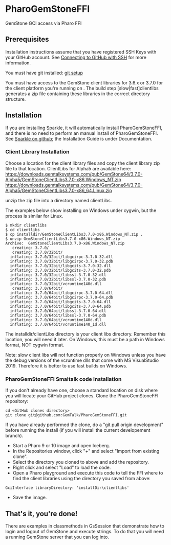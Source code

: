 # PharoGemStoneFFI
GemStone GCI access via Pharo FFI

## Prerequisites
Installation instructions assume that you have registered SSH Keys with your GitHub account. See [Connecting to GitHub with SSH](https://help.github.com/articles/connecting-to-github-with-ssh/) for more information.

You must have git installed: [git setup](https://help.github.com/articles/set-up-git/)

You must have access to the GemStone client libraries for 3.6.x or 3.7.0 for the client platform you're running on .
The build step [slow|fast]clientlibs generates a zip file containing these libraries in the correct directory structure.

## Installation

If you are installing Sparkle, it will automatically install PharoGemStoneFFI, and there is no need to perform an manual install of PharoGemStoneFFI.  See [Sparkle on github](https://github.com/GemTalk/Sparkle); the Installation Guide is under Documentation.

### Client Library Installation
Choose a location for the client library files and copy the client library zip file to that location. ClientLibs for Alpha5 are available here:
https://downloads.gemtalksystems.com/pub/GemStone64/3.7.0-Alpha5/GemStoneClientLibs3.7.0-x86.Windows_NT.zip
https://downloads.gemtalksystems.com/pub/GemStone64/3.7.0-Alpha5/GemStoneClientLibs3.7.0-x86_64.Linux.zip

unzip the zip file into a directory named clientLibs. 

The examples below show installing on Windows under cygwin, but the process is similar for Linux.
```
$ mkdir clientlibs
$ cd clientlibs
$ cp installdir/GemStoneClientLibs3.7.0-x86.Windows_NT.zip .
$ unzip GemStoneClientLibs3.7.0-x86.Windows_NT.zip
Archive:  GemStoneClientLibs3.7.0-x86.Windows_NT.zip
   creating: 3.7.0/
   creating: 3.7.0/32bit/
  inflating: 3.7.0/32bit/libgcirpc-3.7.0-32.dll
  inflating: 3.7.0/32bit/libgcirpc-3.7.0-32.pdb
  inflating: 3.7.0/32bit/libgcits-3.7.0-32.dll
  inflating: 3.7.0/32bit/libgcits-3.7.0-32.pdb
  inflating: 3.7.0/32bit/libssl-3.7.0-32.dll
  inflating: 3.7.0/32bit/libssl-3.7.0-32.pdb
  inflating: 3.7.0/32bit/vcruntime140d.dll
   creating: 3.7.0/64bit/
  inflating: 3.7.0/64bit/libgcirpc-3.7.0-64.dll
  inflating: 3.7.0/64bit/libgcirpc-3.7.0-64.pdb
  inflating: 3.7.0/64bit/libgcits-3.7.0-64.dll
  inflating: 3.7.0/64bit/libgcits-3.7.0-64.pdb
  inflating: 3.7.0/64bit/libssl-3.7.0-64.dll
  inflating: 3.7.0/64bit/libssl-3.7.0-64.pdb
  inflating: 3.7.0/64bit/vcruntime140d.dll
  inflating: 3.7.0/64bit/vcruntime140_1d.dll

```
The installdir/clientLibs directory is your client libs directory. Remember this location, you will need it later. 
On Windows, this must be a path in Windows format, NOT cygwin format.

Note: slow client libs will not function properly on Windows unless you have the debug versions of the vcruntime dlls that come with MS VisualStudio 2019. Therefore it is better to use fast builds on Windows.

### PharoGemStoneFFI Smaltalk code Installation
If you don't already have one, choose a standard location on disk where you will locate your GitHub project clones.
Clone the PharoGemStoneFFI repository:

```
cd <GitHub clones directory>
git clone git@github.com:GemTalk/PharoGemStoneFFI.git
```
If you have already performed the clone, do a "git pull origin development" before running the install (if you will install the current developement branch).
* Start a Pharo 9 or 10 image and open Iceberg.
* In the Repositories window, click "+" and select "Import from existing clone".
* Select the directory you cloned to above and add the repository.
* Right click and select "Load" to load the code.
* Open a Pharo playground and execute this code to tell the FFI where to find the client libraries using the directory you saved from above:

```
GciInterface libraryDirectory: 'installDir\clientlibs'
```
* Save the image.

## That's it, you're done!

There are examples in classmethods in GsSession that demonstrate how to login and logout of GemStone and execute strings. To do that you will need a running GemStone server that you can log into. 





